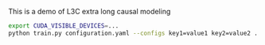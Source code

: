 This is a demo of L3C extra long causal modeling

```bash
export CUDA_VISIBLE_DEVICES=...
python train.py configuration.yaml --configs key1=value1 key2=value2 ...
```
